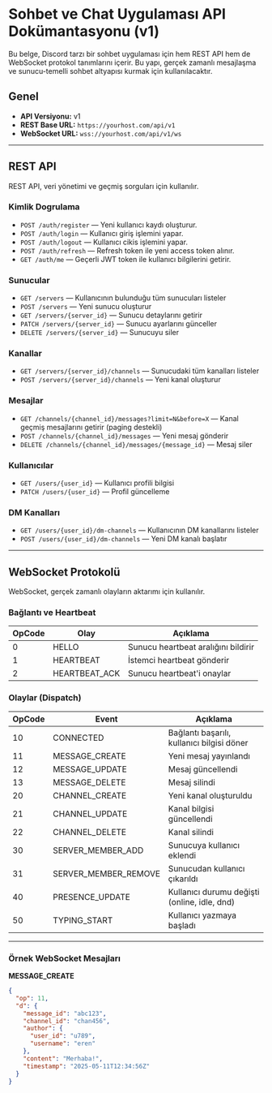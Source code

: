 # Sohbet ve Chat Uygulaması API Dokümantasyonu (v1)

Bu belge, Discord tarzı bir sohbet uygulaması için hem REST API hem de WebSocket protokol tanımlarını içerir. Bu yapı, gerçek zamanlı mesajlaşma ve sunucu-temelli sohbet altyapısı kurmak için kullanılacaktır.

## Genel

- **API Versiyonu:** v1
- **REST Base URL:** `https://yourhost.com/api/v1`
- **WebSocket URL:** `wss://yourhost.com/api/v1/ws`

---

## REST API

REST API, veri yönetimi ve geçmiş sorguları için kullanılır.

### Kimlik Dogrulama

- `POST /auth/register` — Yeni kullanıcı kaydı oluşturur.
- `POST /auth/login` — Kullanıcı giriş işlemini yapar.
- `POST /auth/logout` — Kullanıcı cikis işlemini yapar.
- `POST /auth/refresh` — Refresh token ile yeni access token alınır.
- `GET /auth/me` — Geçerli JWT token ile kullanıcı bilgilerini getirir.

### Sunucular

- `GET /servers` — Kullanıcının bulunduğu tüm sunucuları listeler
- `POST /servers` — Yeni sunucu oluşturur
- `GET /servers/{server_id}` — Sunucu detaylarını getirir
- `PATCH /servers/{server_id}` — Sunucu ayarlarını günceller
- `DELETE /servers/{server_id}` — Sunucuyu siler

### Kanallar

- `GET /servers/{server_id}/channels` — Sunucudaki tüm kanalları listeler
- `POST /servers/{server_id}/channels` — Yeni kanal oluşturur

### Mesajlar

- `GET /channels/{channel_id}/messages?limit=N&before=X` — Kanal geçmiş mesajlarını getirir (paging destekli)
- `POST /channels/{channel_id}/messages` — Yeni mesaj gönderir
- `DELETE /channels/{channel_id}/messages/{message_id}` — Mesaj siler

### Kullanıcılar

- `GET /users/{user_id}` — Kullanıcı profili bilgisi
- `PATCH /users/{user_id}` — Profil güncelleme

### DM Kanalları

- `GET /users/{user_id}/dm-channels` — Kullanıcının DM kanallarını listeler
- `POST /users/{user_id}/dm-channels` — Yeni DM kanalı başlatır

---

## WebSocket Protokolü

WebSocket, gerçek zamanlı olayların aktarımı için kullanılır.

### Bağlantı ve Heartbeat

| OpCode | Olay          | Açıklama                            |
| ------ | ------------- | ----------------------------------- |
| 0      | HELLO         | Sunucu heartbeat aralığını bildirir |
| 1      | HEARTBEAT     | İstemci heartbeat gönderir          |
| 2      | HEARTBEAT_ACK | Sunucu heartbeat'i onaylar          |

### Olaylar (Dispatch)

| OpCode | Event                | Açıklama                                     |
| ------ | -------------------- | -------------------------------------------- |
| 10     | CONNECTED            | Bağlantı başarılı, kullanıcı bilgisi döner   |
| 11     | MESSAGE_CREATE       | Yeni mesaj yayınlandı                        |
| 12     | MESSAGE_UPDATE       | Mesaj güncellendi                            |
| 13     | MESSAGE_DELETE       | Mesaj silindi                                |
| 20     | CHANNEL_CREATE       | Yeni kanal oluşturuldu                       |
| 21     | CHANNEL_UPDATE       | Kanal bilgisi güncellendi                    |
| 22     | CHANNEL_DELETE       | Kanal silindi                                |
| 30     | SERVER_MEMBER_ADD    | Sunucuya kullanıcı eklendi                   |
| 31     | SERVER_MEMBER_REMOVE | Sunucudan kullanıcı çıkarıldı                |
| 40     | PRESENCE_UPDATE      | Kullanıcı durumu değişti (online, idle, dnd) |
| 50     | TYPING_START         | Kullanıcı yazmaya başladı                    |

---

### Örnek WebSocket Mesajları

**MESSAGE_CREATE**

```json
{
  "op": 11,
  "d": {
    "message_id": "abc123",
    "channel_id": "chan456",
    "author": {
      "user_id": "u789",
      "username": "eren"
    },
    "content": "Merhaba!",
    "timestamp": "2025-05-11T12:34:56Z"
  }
}
```
